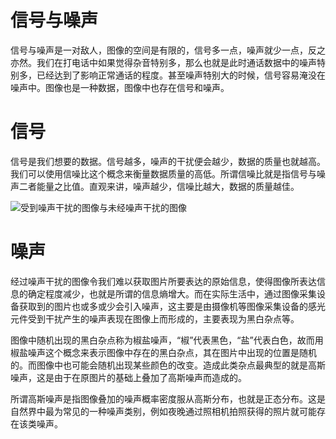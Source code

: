 # 信号与噪声

信号与噪声是一对敌人，图像的空间是有限的，信号多一点，噪声就少一点，反之亦然。我们在打电话中如果觉得杂音特别多，那么也就是此时通话数据中的噪声特别多，已经达到了影响正常通话的程度。甚至噪声特别大的时候，信号容易淹没在噪声中。图像也是一种数据，图像中也存在信号和噪声。

# 信号

信号是我们想要的数据。信号越多，噪声的干扰便会越少，数据的质量也就越高。我们可以使用信噪比这个概念来衡量数据质量的高低。所谓信噪比就是指信号与噪声二者能量之比值。直观来讲，噪声越少，信噪比越大，数据的质量越佳。

![受到噪声干扰的图像与未经噪声干扰的图像](https://assets.ng-tech.icu/item/20230418154534.png)

# 噪声

经过噪声干扰的图像令我们难以获取图片所要表达的原始信息，使得图像所表达信息的确定程度减少，也就是所谓的信息熵增大。而在实际生活中，通过图像采集设备获取到的图片也或多或少会引入噪声，这主要是由摄像机等图像采集设备的感光元件受到干扰产生的噪声表现在图像上而形成的，主要表现为黑白杂点等。

图像中随机出现的黑白杂点称为椒盐噪声，“椒”代表黑色，“盐”代表白色，故而用椒盐噪声这个概念来表示图像中存在的黑白杂点，其在图片中出现的位置是随机的。而图像中也可能会随机出现某些颜色的改变。造成此类杂点最典型的就是高斯噪声，这是由于在原图片的基础上叠加了高斯噪声而造成的。

所谓高斯噪声是指图像叠加的噪声概率密度服从高斯分布，也就是正态分布。这是自然界中最为常见的一种噪声类别，例如夜晚通过照相机拍照获得的照片就可能存在该类噪声。
